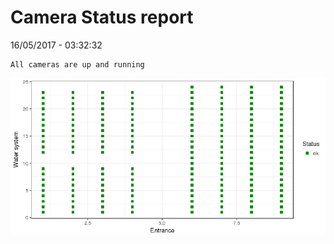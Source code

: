 Camera Status report
================
16/05/2017 - 03:32:32

    All cameras are up and running

![](camreport_files/figure-markdown_github/unnamed-chunk-2-1.png)
